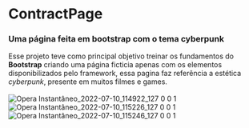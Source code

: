 # ContractPage
### Uma página feita em bootstrap com o tema cyberpunk

Esse projeto teve como principal objetivo treinar os fundamentos do **Bootstrap** criando uma página ficticia apenas com os elementos disponibilizados pelo framework, essa pagina faz referência a estética *cyberpunk*, presente em muitos filmes e games.
<br><br>
![Opera Instantâneo_2022-07-10_114922_127 0 0 1](https://user-images.githubusercontent.com/104230562/178150494-e9fce554-586a-401d-9ad8-63d3d0efaf7d.png)
<br>
![Opera Instantâneo_2022-07-10_115226_127 0 0 1](https://user-images.githubusercontent.com/104230562/178150503-0029984d-0c43-4c2f-af43-2a35906d211a.png)
<br>
![Opera Instantâneo_2022-07-10_115246_127 0 0 1](https://user-images.githubusercontent.com/104230562/178150485-894d13d5-8b96-47d2-85a9-0ccc6b8fe31a.png)
